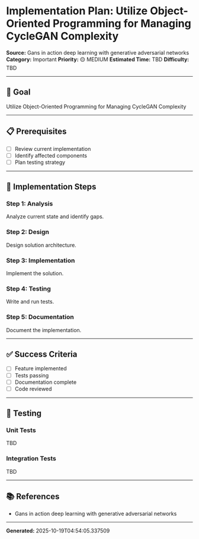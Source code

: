 # Implementation Plan: Utilize Object-Oriented Programming for Managing CycleGAN Complexity

**Source:** Gans in action deep learning with generative adversarial networks
**Category:** Important
**Priority:** 🟡 MEDIUM
**Estimated Time:** TBD
**Difficulty:** TBD

---

## 🎯 Goal

Utilize Object-Oriented Programming for Managing CycleGAN Complexity

---

## 📋 Prerequisites

- [ ] Review current implementation
- [ ] Identify affected components
- [ ] Plan testing strategy

---

## 🔧 Implementation Steps

### Step 1: Analysis

Analyze current state and identify gaps.

### Step 2: Design

Design solution architecture.

### Step 3: Implementation

Implement the solution.

### Step 4: Testing

Write and run tests.

### Step 5: Documentation

Document the implementation.

---

## ✅ Success Criteria

- [ ] Feature implemented
- [ ] Tests passing
- [ ] Documentation complete
- [ ] Code reviewed

---

## 🧪 Testing

### Unit Tests

TBD

### Integration Tests

TBD

---

## 📚 References

- Gans in action deep learning with generative adversarial networks

---

**Generated:** 2025-10-19T04:54:05.337509
